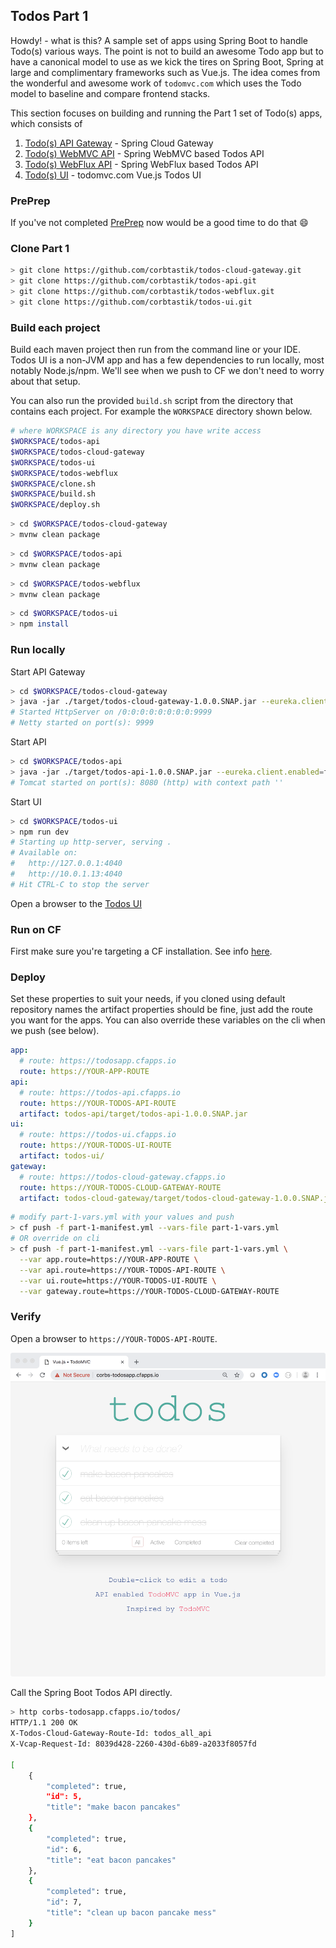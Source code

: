 ## Todos Part 1  

Howdy! - what is this?  A sample set of apps using Spring Boot to handle Todo(s) various ways.  The point is not to build an awesome Todo app but to have a canonical model to use as we kick the tires on Spring Boot, Spring at large and complimentary frameworks such as Vue.js.  The idea comes from the wonderful and awesome work of ``todomvc.com`` which uses the Todo model to baseline and compare frontend stacks.

This section focuses on building and running the Part 1 set of Todo(s) apps, which consists of

1. [Todo(s) API Gateway](https://github.com/corbtastik/todos-cloud-gateway) - Spring Cloud Gateway
2. [Todo(s) WebMVC API](https://github.com/corbtastik/todos-api) - Spring WebMVC based Todos API
3. [Todo(s) WebFlux API](https://github.com/corbtastik/todos-webflux) - Spring WebFlux based Todos API
4. [Todo(s) UI](https://github.com/corbtastik/todos-ui) - todomvc.com Vue.js Todos UI

### PrePrep

If you've not completed [PrePrep](PREPREP.md) now would be a good time to do that :smile:

### Clone Part 1

```bash
> git clone https://github.com/corbtastik/todos-cloud-gateway.git
> git clone https://github.com/corbtastik/todos-api.git
> git clone https://github.com/corbtastik/todos-webflux.git
> git clone https://github.com/corbtastik/todos-ui.git
```  

### Build each project

Build each maven project then run from the command line or your IDE.  Todos UI is a non-JVM app and has a few dependencies to run locally, most notably Node.js/npm.  We'll see when we push to CF we don't need to worry about that setup.

You can also run the provided ``build.sh`` script from the directory that contains each project.  For example the ``WORKSPACE`` directory shown below.

```bash
# where WORKSPACE is any directory you have write access
$WORKSPACE/todos-api
$WORKSPACE/todos-cloud-gateway
$WORKSPACE/todos-ui
$WORKSPACE/todos-webflux
$WORKSPACE/clone.sh
$WORKSPACE/build.sh
$WORKSPACE/deploy.sh
```

```bash
> cd $WORKSPACE/todos-cloud-gateway
> mvnw clean package
```

```bash
> cd $WORKSPACE/todos-api
> mvnw clean package
```

```bash
> cd $WORKSPACE/todos-webflux
> mvnw clean package
```

```bash
> cd $WORKSPACE/todos-ui
> npm install
```

### Run locally

Start API Gateway

```bash
> cd $WORKSPACE/todos-cloud-gateway
> java -jar ./target/todos-cloud-gateway-1.0.0.SNAP.jar --eureka.client.enabled=false
# Started HttpServer on /0:0:0:0:0:0:0:0:9999
# Netty started on port(s): 9999
```

Start API

```bash
> cd $WORKSPACE/todos-api
> java -jar ./target/todos-api-1.0.0.SNAP.jar --eureka.client.enabled=false
# Tomcat started on port(s): 8080 (http) with context path ''
```

Start UI

```bash
> cd $WORKSPACE/todos-ui
> npm run dev
# Starting up http-server, serving .
# Available on:
#   http://127.0.0.1:4040
#   http://10.0.1.13:4040
# Hit CTRL-C to stop the server
```

Open a browser to the [Todos UI](`http://localhost:9999`)

### Run on CF

First make sure you're targeting a CF installation.  See info [here](PREPREP.md).

### Deploy  

Set these properties to suit your needs, if you cloned using default repository names the artifact properties should be fine, just add the route you want for the apps.  You can also override these variables on the cli when we push (see below).

```yml
app:
  # route: https://todosapp.cfapps.io
  route: https://YOUR-APP-ROUTE
api:
  # route: https://todos-api.cfapps.io
  route: https://YOUR-TODOS-API-ROUTE
  artifact: todos-api/target/todos-api-1.0.0.SNAP.jar
ui:
  # route: https://todos-ui.cfapps.io
  route: https://YOUR-TODOS-UI-ROUTE
  artifact: todos-ui/
gateway:
  # route: https://todos-cloud-gateway.cfapps.io
  route: https://YOUR-TODOS-CLOUD-GATEWAY-ROUTE
  artifact: todos-cloud-gateway/target/todos-cloud-gateway-1.0.0.SNAP.jar
```

```bash
# modify part-1-vars.yml with your values and push
> cf push -f part-1-manifest.yml --vars-file part-1-vars.yml
# OR override on cli
> cf push -f part-1-manifest.yml --vars-file part-1-vars.yml \
  --var app.route=https://YOUR-APP-ROUTE \
  --var api.route=https://YOUR-TODOS-API-ROUTE \
  --var ui.route=https://YOUR-TODOS-UI-ROUTE \
  --var gateway.route=https://YOUR-TODOS-CLOUD-GATEWAY-ROUTE
```

### Verify

Open a browser to `https://YOUR-TODOS-API-ROUTE`.

![Image of Todos UI](todos-part1.png)

Call the Spring Boot Todos API directly.

```bash
> http corbs-todosapp.cfapps.io/todos/
HTTP/1.1 200 OK
X-Todos-Cloud-Gateway-Route-Id: todos_all_api
X-Vcap-Request-Id: 8039d428-2260-430d-6b89-a2033f8057fd

[
    {
        "completed": true,
        "id": 5,
        "title": "make bacon pancakes"
    },
    {
        "completed": true,
        "id": 6,
        "title": "eat bacon pancakes"
    },
    {
        "completed": true,
        "id": 7,
        "title": "clean up bacon pancake mess"
    }
]
```